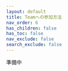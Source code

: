 ```yaml
---
layout: default
title: Teamへの参加方法
nav_order: 6
has_children: false
has_toc: false
nav_exclude: false
search_exclude: false
---
```


準備中
